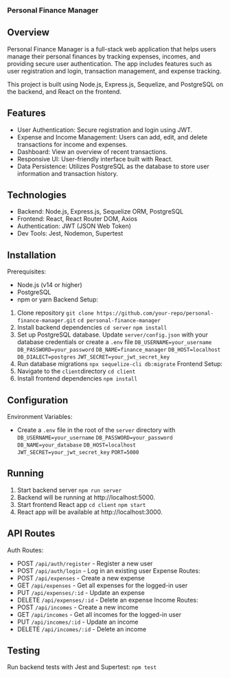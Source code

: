 ### Personal Finance Manager


## Overview
Personal Finance Manager is a full-stack web application that helps users manage their personal finances by tracking expenses, incomes, and providing secure user authentication. The app includes features such as user registration and login, transaction management, and expense tracking.

This project is built using Node.js, Express.js, Sequelize, and PostgreSQL on the backend, and React on the frontend.

## Features
- User Authentication: Secure registration and login using JWT.
- Expense and Income Management: Users can add, edit, and delete transactions for income and expenses.
- Dashboard: View an overview of recent transactions.
- Responsive UI: User-friendly interface built with React.
- Data Persistence: Utilizes PostgreSQL as the database to store user information and transaction history.

## Technologies
- Backend: Node.js, Express.js, Sequelize ORM, PostgreSQL
- Frontend: React, React Router DOM, Axios
- Authentication: JWT (JSON Web Token)
- Dev Tools: Jest, Nodemon, Supertest

## Installation
Prerequisites:
- Node.js (v14 or higher)
- PostgreSQL
- npm or yarn
Backend Setup:
1. Clone repository
    `git clone https://github.com/your-repo/personal-finance-manager.git`
    `cd personal-finance-manager`
2. Install backend dependencies
    `cd server`
    `npm install`
3. Set up PostgreSQL database. Update `server/config.json` with your database credentials or create a `.env` file
    `DB_USERNAME=your_username`
    `DB_PASSWORD=your_password`
    `DB_NAME=finance_manager`
    `DB_HOST=localhost`
    `DB_DIALECT=postgres`
    `JWT_SECRET=your_jwt_secret_key`
4. Run database migrations
    `npx sequelize-cli db:migrate`
Frontend Setup:
1. Navigate to the `client`directory
    `cd client`
2. Install frontend dependencies
    `npm install`

## Configuration
Environment Variables:
- Create a `.env` file in the root of the `server` directory with
    `DB_USERNAME=your_username`
    `DB_PASSWORD=your_password`
    `DB_NAME=your_database`
    `DB_HOST=localhost`
    `JWT_SECRET=your_jwt_secret_key`
    `PORT=5000`

## Running
1. Start backend server
    `npm run server`
2. Backend will be running at http://localhost:5000.
3. Start frontend React app
    `cd client`
    `npm start`
4. React app will be available at http://localhost:3000.

## API Routes
Auth Routes:
- POST `/api/auth/register` - Register a new user
- POST `/api/auth/login` - Log in an existing user
Expense Routes:
- POST `/api/expenses` - Create a new expense
- GET `/api/expenses` - Get all expenses for the logged-in user
- PUT `/api/expenses/:id` - Update an expense
- DELETE `/api/expenses/:id` - Delete an expense
Income Routes:
- POST `/api/incomes` - Create a new income
- GET `/api/incomes` - Get all incomes for the logged-in user
- PUT `/api/incomes/:id` - Update an income
- DELETE `/api/incomes/:id` - Delete an income


## Testing
Run backend tests with Jest and Supertest:
    `npm test`
